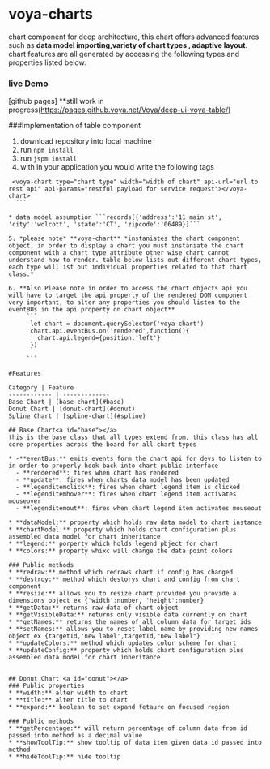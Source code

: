 # voya-charts
chart component for deep architecture, this chart offers advanced features such as **data model importing,variety of chart types , adaptive layout**. chart features are all generated by accessing the following types and properties listed below. 

### live Demo
[github pages] **still work in progress(https://pages.github.voya.net/Voya/deep-ui-voya-table/)

###Implementation of table component
1. download repository into local machine
2. run ```npm install```
3. run ```jspm install```
4. with in your application you would write the following tags
  ```
   <voya-chart type="chart type" width="width of chart" api-url="url to rest api" api-params="restful payload for service request"></voya-chart>
    ```

  * data model assumption ```records[{'address':'11 main st', 'city':'wolcott', 'state':'CT', 'zipcode':'06489}]```
  
5. *please note* **voya-chart** *instaniates the chart component object, in order to display a chart you must instaniate the chart component with a chart type attribute other wise chart cannot understand how to render. table below lists out different chart types, each type will ist out individual properties related to that chart class.*
    
6. **Also Please note in order to access the chart objects api you will have to target the api property of the rendered DOM component very important, to alter any properties you should listen to the eventBUs in the api property on chart object**
       ```
        let chart = document.querySelector('voya-chart')
        chart.api.eventBus.on('rendered',function(){
          chart.api.legend={position:'left'}
        })
      
       ```
    
#Features

Category | Feature
------------ | -------------
Base Chart | [base-chart](#base)
Donut Chart | [donut-chart](#donut)
Spline Chart | [spline-chart](#spline)

## Base Chart<a id="base"></a>
this is the base class that all types extend from, this class has all core properties across the board for all chart types

* -**eventBus:** emits events form the chart api for devs to listen to in order to properly hook back into chart public interface
    - **rendered**: fires when chart has rendered
    - **update**: fires when charts data model has been updated
    - **legenditemclick**: fires when chart legend item is clicked
    - **legenditemhover**: fires when chart legend item activates mouseover
    - **legenditemout**: fires when chart legend item activates mouseout 
    
* **dataModel:** property which holds raw data model to chart instance
* **chartModel:** property which holds chart configuration plus assembled data model for chart inheritance
* **legend:** porperty which holds legend pbject for chart
* **colors:** property whixc will change the data point colors

### Public methods
* **redraw:** method which redraws chart if config has changed
* **destroy:** method which destorys chart and config from chart component
* **resize:** allows you to resize chart provided you provide a dimensions object ex {'width':number, 'height':number}
* **getData:** returns raw data of chart object
* **getVisibleData:** returns only visible data currently on chart
* **getNames:** returns the names of all column data for target ids
* **setNames:** allows you to reset label name by providing new names object ex {targetId,'new label',targetId,"new label"}
* **updateColors:** method which updates color scheme for chart
* **updateConfig:** property which holds chart configuration plus assembled data model for chart inheritance


## Donut Chart <a id="donut"></a>
### Public properties
* **width:** alter width to chart
* **title:** alter title to chart
* **expand:** boolean to set expand fetaure on focused region

### Public methods
* **getPercentage:** will return percentage of column data from id passed into method as a decimal value
* **showToolTip:** show tooltip of data item given data id passed into method
* **hideToolTip:** hide tooltip


